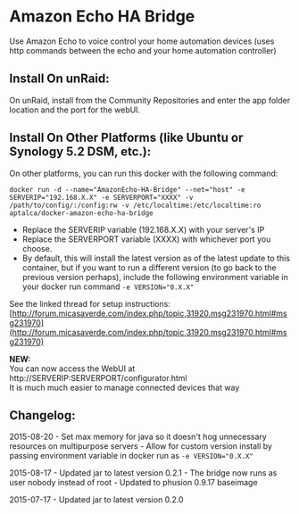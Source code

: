 # Amazon Echo HA Bridge

Use Amazon Echo to voice control your home automation devices (uses http commands between the echo and your home automation controller)

## Install On unRaid:

On unRaid, install from the Community Repositories and enter the app folder location and the port for the webUI.


## Install On Other Platforms (like Ubuntu or Synology 5.2 DSM, etc.):

On other platforms, you can run this docker with the following command:

```docker run -d --name="AmazonEcho-HA-Bridge" --net="host" -e SERVERIP="192.168.X.X" -e SERVERPORT="XXXX" -v /path/to/config/:/config:rw -v /etc/localtime:/etc/localtime:ro aptalca/docker-amazon-echo-ha-bridge```

- Replace the SERVERIP variable (192.168.X.X) with your server's IP
- Replace the SERVERPORT variable (XXXX) with whichever port you choose.
- By default, this will install the latest version as of the latest update to this container, but if you want to run a different version (to go back to the previous version perhaps), include the following environment variable in your docker run command `-e VERSION="0.X.X"`

See the linked thread for setup instructions: [http://forum.micasaverde.com/index.php/topic,31920.msg231970.html#msg231970](http://forum.micasaverde.com/index.php/topic,31920.msg231970.html#msg231970)

**NEW:**  
You can now access the WebUI at http://SERVERIP:SERVERPORT/configurator.html  
It is much much easier to manage connected devices that way

## Changelog:  
2015-08-20 - Set max memory for java so it doesn't hog unnecessary resources on multipurpose servers - Allow for custom version install by passing environment variable in docker run as `-e VERSION="0.X.X"`

2015-08-17 - Updated jar to latest version 0.2.1 - The bridge now runs as user nobody instead of root - Updated to phusion 0.9.17 baseimage  
  
2015-07-17 - Updated jar to latest version 0.2.0
